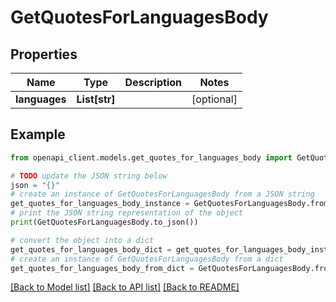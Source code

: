 # GetQuotesForLanguagesBody


## Properties

Name | Type | Description | Notes
------------ | ------------- | ------------- | -------------
**languages** | **List[str]** |  | [optional] 

## Example

```python
from openapi_client.models.get_quotes_for_languages_body import GetQuotesForLanguagesBody

# TODO update the JSON string below
json = "{}"
# create an instance of GetQuotesForLanguagesBody from a JSON string
get_quotes_for_languages_body_instance = GetQuotesForLanguagesBody.from_json(json)
# print the JSON string representation of the object
print(GetQuotesForLanguagesBody.to_json())

# convert the object into a dict
get_quotes_for_languages_body_dict = get_quotes_for_languages_body_instance.to_dict()
# create an instance of GetQuotesForLanguagesBody from a dict
get_quotes_for_languages_body_from_dict = GetQuotesForLanguagesBody.from_dict(get_quotes_for_languages_body_dict)
```
[[Back to Model list]](../README.md#documentation-for-models) [[Back to API list]](../README.md#documentation-for-api-endpoints) [[Back to README]](../README.md)


